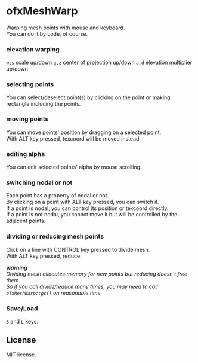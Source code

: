 # ofxMeshWarp
Warping mesh points with mouse and keyboard.  
You can do it by code, of course.

### elevation warping
`w,s` scale up/down
`q,z` center of projection up/down
`a,d` elevation multiplier up/down

### selecting points
You can select/deselect point(s) by clicking on the point or making rectangle including the points.  

### moving points
You can move points' position by dragging on a selected point.  
With ALT key pressed, texcoord will be moved instead.  

### editing alpha
You can edit selected points' alpha by mouse scrolling.

### switching nodal or not
Each point has a property of nodal or not.  
By clicking on a point with ALT key pressed, you can switch it.  
If a point is nodal, you can control its position or texcoord directly.  
If a point is not nodal, you cannot move it but will be controlled by the adjacent points.

### dividing or reducing mesh points
Click on a line with CONTROL key pressed to divide mesh.  
With ALT key pressed, reduce.

_**warning**  
Dividing mesh allocates memory for new points but reducing doesn't free them.  
So if you call divide/reduce many times, you may need to call `ofxMeshWarp::gc()` on reasonable time._


### Save/Load
`S` and `L` keys.

## License
MIT license.